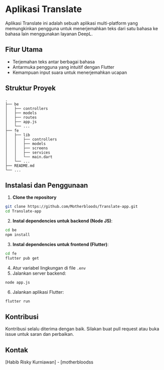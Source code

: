 # Aplikasi Translate

Aplikasi Translate ini adalah sebuah aplikasi multi-platform yang memungkinkan pengguna untuk menerjemahkan teks dari satu bahasa ke bahasa lain menggunakan layanan DeepL.

## Fitur Utama

- Terjemahan teks antar berbagai bahasa
- Antarmuka pengguna yang intuitif dengan Flutter
- Kemampuan input suara untuk menerjemahkan ucapan

## Struktur Proyek

```plaintext
.
├── be
│   ├── controllers
│   ├── models
│   ├── routes
│   ├── app.js
│   └── ...
├── fe
│   ├── lib
│   │   ├── controllers
│   │   ├── models
│   │   ├── screens
│   │   ├── services
│   │   └── main.dart
│   └── ...
├── README.md
└── ...
```

## Instalasi dan Penggunaan

1. **Clone the repository**

  ```bash
  git clone https://github.com/Motherbloods/Translate-app.git
  cd Translate-app
  ```

2. **Instal dependencies untuk backend (Node JS)**:

  ```bash
  cd be
  npm install
  ```

3. **Instal dependencies untuk frontend (Flutter)**:

  ```bash
  cd fe
  flutter pub get
  ```

4. Atur variabel lingkungan di file `.env`
5. Jalankan server backend:

  ```bash
  node app.js
  ```

6. Jalankan aplikasi Flutter:

  ```bash
  flutter run
  ```

## Kontribusi
Kontribusi selalu diterima dengan baik. Silakan buat pull request atau buka issue untuk saran dan perbaikan.

## Kontak
[Habib Risky Kurniawan] - [motherbloodss
